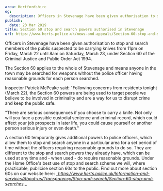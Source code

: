 ```yaml
area: Hertfordshire
og:
  description: Officers in Stevenage have been given authorisation to stop and search members of the public suspected to be carrying knives from 11pm on Friday, March 22 until 8am on Saturday, March 23, under Section 60 of the Criminal Justice and Public Order Act 1994.
publish:
  date: 23 Mar 2019
title: Section 60 stop and search powers authorised in Stevenage
url: https://www.herts.police.uk/news-and-appeals/Section-60-stop-and-search-powers-authorised-in-Stevenage-2790MD
```

Officers in Stevenage have been given authorisation to stop and search members of the public suspected to be carrying knives from 11pm on Friday, March 22 until 8am on Saturday, March 23, under Section 60 of the Criminal Justice and Public Order Act 1994.

The Section 60 applies to the whole of Stevenage and means anyone in the town may be searched for weapons without the police officer having reasonable grounds for each person searched.

Inspector Patrick McPeake said: "Following concerns from residents tonight (March 22), the Section 60 powers are being used to target people we believe to be involved in criminality and are a way for us to disrupt crime and keep the public safe.

"There are serious consequences if you choose to carry a knife. Not only will you face a possible custodial sentence and criminal record, which could affect your job prospects in later life, you could cause yourself or another person serious injury or even death."

A section 60 temporarily gives additional powers to police officers, which allow them to stop and search anyone in a particular area for a set period of time without the officers requiring reasonable grounds to do so. They are different to the stop and search powers they already have, which can be used at any time and - when used - do require reasonable grounds. Under the Home Office's best use of stop and search scheme we will, where practicable, publicise section 60s to the public. Find out more about section 60s on our website here: __https://www.herts.police.uk/Information-and-services/About-us/Transparency/Stop-and-search/Section-60-stop-and-searches_ _
